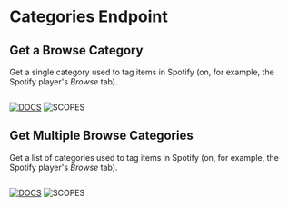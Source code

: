 # Categories Endpoint

[docs]: https://img.shields.io/static/v1?logo=spotify&label=&message=Docs&color=gray&style=flat
[scopes]: https://img.shields.io/static/v1?logo=&label=scopes&message=none&color=informational&style=flat

## Get a Browse Category

Get a single category used to tag items in Spotify (on, for example, the Spotify player's _Browse_ tab).

```ts

```

[![DOCS]](https://developer.spotify.com/documentation/web-api/reference/#/operations/get-a-category "Spotify Web API Documentation")
![SCOPES]

## Get Multiple Browse Categories

Get a list of categories used to tag items in Spotify (on, for example, the Spotify player's _Browse_ tab).

```ts

```

[![DOCS]](https://developer.spotify.com/documentation/web-api/reference/#/operations/get-categories "Spotify Web API Documentation")
![SCOPES]

